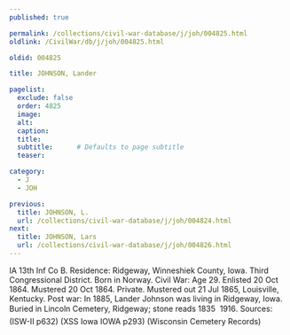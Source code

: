 ```yaml
---
published: true

permalink: /collections/civil-war-database/j/joh/004825.html
oldlink: /CivilWar/db/j/joh/004825.html

oldid: 004825

title: JOHNSON, Lander

pagelist:
  exclude: false
  order: 4825
  image: 
  alt:
  caption:
  title:
  subtitle:      # Defaults to page subtitle
  teaser:

category: 
  - J 
  - JOH

previous:
  title: JOHNSON, L.
  url: /collections/civil-war-database/j/joh/004824.html  
next:
  title: JOHNSON, Lars
  url: /collections/civil-war-database/j/joh/004826.html   
---
```

IA 13th Inf Co B. Residence: Ridgeway, Winneshiek County, Iowa. Third Congressional District. Born in Norway. Civil War: Age 29. Enlisted 20 Oct 1864. Mustered 20 Oct 1864. Private. Mustered out 21 Jul 1865, Louisville, Kentucky. Post war: In 1885, Lander Johnson was living in Ridgeway, Iowa. Buried in Lincoln Cemetery, Ridgeway; stone reads &#147;1835 &#150; 1916&#148;. Sources: (ISW-II p632) (XSS Iowa IOWA p293) (Wisconsin Cemetery Records)